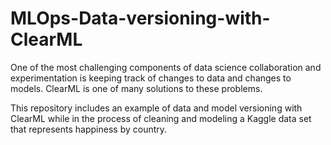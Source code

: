 # MLOps-Data-versioning-with-ClearML

One of the most challenging components of data science collaboration and experimentation is keeping track of changes to data and changes to models. ClearML is one of many solutions to these problems. 

This repository includes an example of data and model versioning with ClearML while in the process of cleaning and modeling a Kaggle data set that represents happiness by country.
